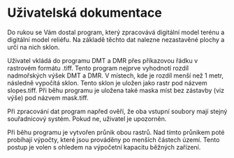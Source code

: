 # Uživatelská dokumentace

<p>Do rukou se Vám dostal program, který zpracovává digitální model terénu a digitální model reliéfu. Na základě těchto dat nalezne nezastavěné plochy a určí na nich 
  sklon.
  
  Uživatel vkládá do programu DMT a DMR přes příkazovou řádku v rastrovém formátu .tiff.
  Tento program nejprve vyhodnotí rozdíl nadmořských výšek DMT a DMR. V místech, kde je rozdíl menší než 1 metr, následně vypočítá sklon. Tento sklon je uložen jako rastr pod názvem slopes.tiff.
  Při běhu programu je uložena také maska míst bez zástavby (viz výše) pod názvem mask.tiff.
  
  Při zpracování dat program napřed ověří, že oba vstupní soubory mají stejný souřadnicový systém. Pokud ne, uživatel je upozorněn.
  
  Při běhu programu je vytvořen průnik obou rastrů. Nad tímto průnikem poté probíhají výpočty, které jsou prováděny po menších částech území. Tento postup je volen s ohledem na výpočetní kapacitu běžných zařízení.
